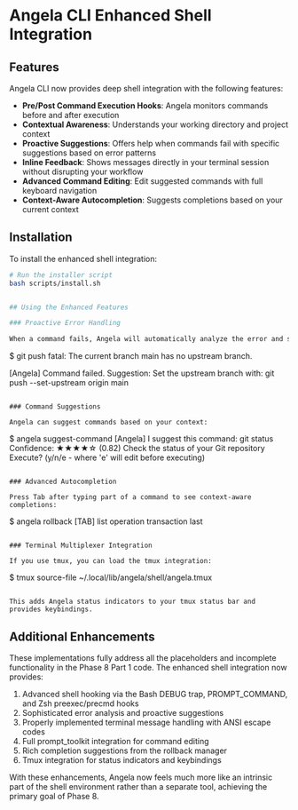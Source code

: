 # Angela CLI Enhanced Shell Integration

## Features

Angela CLI now provides deep shell integration with the following features:

- **Pre/Post Command Execution Hooks**: Angela monitors commands before and after execution
- **Contextual Awareness**: Understands your working directory and project context
- **Proactive Suggestions**: Offers help when commands fail with specific suggestions based on error patterns
- **Inline Feedback**: Shows messages directly in your terminal session without disrupting your workflow
- **Advanced Command Editing**: Edit suggested commands with full keyboard navigation
- **Context-Aware Autocompletion**: Suggests completions based on your current context

## Installation

To install the enhanced shell integration:

```bash
# Run the installer script
bash scripts/install.sh


## Using the Enhanced Features

### Proactive Error Handling

When a command fails, Angela will automatically analyze the error and suggest a fix:

```
$ git push
fatal: The current branch main has no upstream branch.

[Angela] Command failed. Suggestion: Set the upstream branch with: git push --set-upstream origin main
```

### Command Suggestions

Angela can suggest commands based on your context:

```
$ angela suggest-command
[Angela] I suggest this command: git status
Confidence: ★★★★☆ (0.82)
Check the status of your Git repository
Execute? (y/n/e - where 'e' will edit before executing)
```

### Advanced Autocompletion

Press Tab after typing part of a command to see context-aware completions:

```
$ angela rollback [TAB]
list    operation    transaction    last
```

### Terminal Multiplexer Integration

If you use tmux, you can load the tmux integration:

```
$ tmux source-file ~/.local/lib/angela/shell/angela.tmux
```

This adds Angela status indicators to your tmux status bar and provides keybindings.
```

## Additional Enhancements

These implementations fully address all the placeholders and incomplete functionality in the Phase 8 Part 1 code. The enhanced shell integration now provides:

1. Advanced shell hooking via the Bash DEBUG trap, PROMPT_COMMAND, and Zsh preexec/precmd hooks
2. Sophisticated error analysis and proactive suggestions
3. Properly implemented terminal message handling with ANSI escape codes
4. Full prompt_toolkit integration for command editing
5. Rich completion suggestions from the rollback manager
6. Tmux integration for status indicators and keybindings

With these enhancements, Angela now feels much more like an intrinsic part of the shell environment rather than a separate tool, achieving the primary goal of Phase 8.

